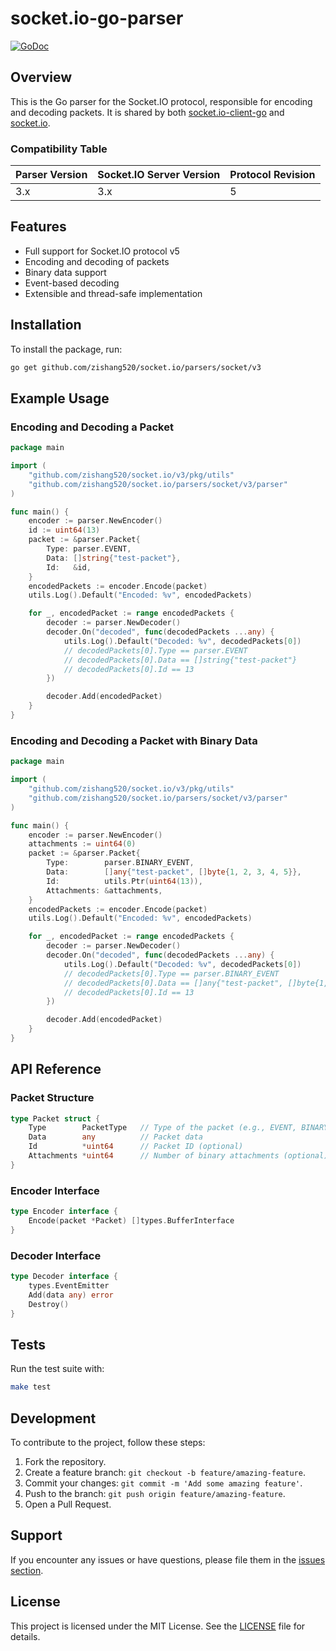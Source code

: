 # socket.io-go-parser

[![GoDoc](https://pkg.go.dev/badge/github.com/zishang520/socket.io/parsers/socket/v3?utm_source=godoc)](https://pkg.go.dev/github.com/zishang520/socket.io/parsers/socket/v3)

## Overview

This is the Go parser for the Socket.IO protocol, responsible for encoding and decoding packets. It is shared by both [socket.io-client-go](https://github.com/zishang520/socket.io/clients/socket/v3) and [socket.io](https://github.com/zishang520/socket.io/servers/socket/v3).

### Compatibility Table

| Parser Version | Socket.IO Server Version  | Protocol Revision |
|----------------|---------------------------|-------------------|
| 3.x            | 3.x                       | 5                 |

## Features

- Full support for Socket.IO protocol v5
- Encoding and decoding of packets
- Binary data support
- Event-based decoding
- Extensible and thread-safe implementation

## Installation

To install the package, run:

```bash
go get github.com/zishang520/socket.io/parsers/socket/v3
```

## Example Usage

### Encoding and Decoding a Packet

```go
package main

import (
    "github.com/zishang520/socket.io/v3/pkg/utils"
    "github.com/zishang520/socket.io/parsers/socket/v3/parser"
)

func main() {
    encoder := parser.NewEncoder()
    id := uint64(13)
    packet := &parser.Packet{
        Type: parser.EVENT,
        Data: []string{"test-packet"},
        Id:   &id,
    }
    encodedPackets := encoder.Encode(packet)
    utils.Log().Default("Encoded: %v", encodedPackets)

    for _, encodedPacket := range encodedPackets {
        decoder := parser.NewDecoder()
        decoder.On("decoded", func(decodedPackets ...any) {
            utils.Log().Default("Decoded: %v", decodedPackets[0])
            // decodedPackets[0].Type == parser.EVENT
            // decodedPackets[0].Data == []string{"test-packet"}
            // decodedPackets[0].Id == 13
        })

        decoder.Add(encodedPacket)
    }
}
```

### Encoding and Decoding a Packet with Binary Data

```go
package main

import (
    "github.com/zishang520/socket.io/v3/pkg/utils"
    "github.com/zishang520/socket.io/parsers/socket/v3/parser"
)

func main() {
    encoder := parser.NewEncoder()
    attachments := uint64(0)
    packet := &parser.Packet{
        Type:        parser.BINARY_EVENT,
        Data:        []any{"test-packet", []byte{1, 2, 3, 4, 5}},
        Id:          utils.Ptr(uint64(13)),
        Attachments: &attachments,
    }
    encodedPackets := encoder.Encode(packet)
    utils.Log().Default("Encoded: %v", encodedPackets)

    for _, encodedPacket := range encodedPackets {
        decoder := parser.NewDecoder()
        decoder.On("decoded", func(decodedPackets ...any) {
            utils.Log().Default("Decoded: %v", decodedPackets[0])
            // decodedPackets[0].Type == parser.BINARY_EVENT
            // decodedPackets[0].Data == []any{"test-packet", []byte{1, 2, 3, 4, 5}}
            // decodedPackets[0].Id == 13
        })

        decoder.Add(encodedPacket)
    }
}
```

## API Reference

### Packet Structure

```go
type Packet struct {
    Type        PacketType   // Type of the packet (e.g., EVENT, BINARY_EVENT)
    Data        any          // Packet data
    Id          *uint64      // Packet ID (optional)
    Attachments *uint64      // Number of binary attachments (optional)
}
```

### Encoder Interface

```go
type Encoder interface {
    Encode(packet *Packet) []types.BufferInterface
}
```

### Decoder Interface

```go
type Decoder interface {
    types.EventEmitter
    Add(data any) error
    Destroy()
}
```

## Tests

Run the test suite with:

```bash
make test
```

## Development

To contribute to the project, follow these steps:

1. Fork the repository.
2. Create a feature branch: `git checkout -b feature/amazing-feature`.
3. Commit your changes: `git commit -m 'Add some amazing feature'`.
4. Push to the branch: `git push origin feature/amazing-feature`.
5. Open a Pull Request.

## Support

If you encounter any issues or have questions, please file them in the [issues section](https://github.com/zishang520/socket.io/issues).

## License

This project is licensed under the MIT License. See the [LICENSE](LICENSE) file for details.
